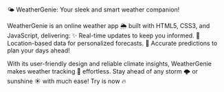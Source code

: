 🌤️ WeatherGenie:
Your sleek and smart weather companion!

WeatherGenie is an online weather app 🌦️ built with HTML5, CSS3, and JavaScript, delivering:
✨ Real-time updates to keep you informed.
📍 Location-based data for personalized forecasts.
📅 Accurate predictions to plan your days ahead!

With its user-friendly design and reliable climate insights, WeatherGenie makes weather tracking 🌈 effortless. Stay ahead of any storm 🌩️ or sunshine ☀️ with much ease!
Try is now 🔥
